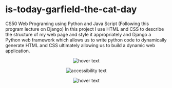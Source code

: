 # is-today-garfield-the-cat-day
CS50 Web Programing using Python and Java Script (Following this program lecture on Django)
In this project I use HTML and CSS to describe the structure of my web page and style it appropriately and Django a Python web framework which allows us to write python code to dynamically generate HTML and CSS ultimately allowing us to build a dynamic web application.
<p align="center">
  <img src="![Screenshot (24)](https://github.com/kritikataank/garfield-the-cat-day/blob/main/Screenshot%20(24).png)" width="350" title="hover text">
</p> 
<p align="center">
  <img src="![Screenshot (25)](https://user-images.githubusercontent.com/79200249/183661984-0c56460b-0b31-4ce0-af65-df942548ff97.png)" width="350" alt="accessibility text">
</p>
<p align="center">
  <img src="![Screenshot (26)](https://user-images.githubusercontent.com/79200249/183662219-cac9f189-30e1-4add-9042-8763be9ff4fb.png)" width="350" title="hover text">
</p>
